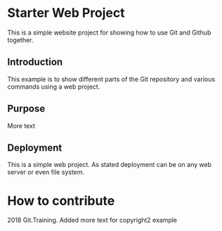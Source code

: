 # Starter Web Project

This is a simple website project for showing how to 
use Git and Github together.

## Introduction 

This example is to show different parts
of the Git repository and various commands
using a web project.

## Purpose

More text

## Deployment

This is a simple web project. As stated deployment
can be on any web server or even
file system.

# How to contribute

2018 Git.Training.
Added more text for copyright2 example